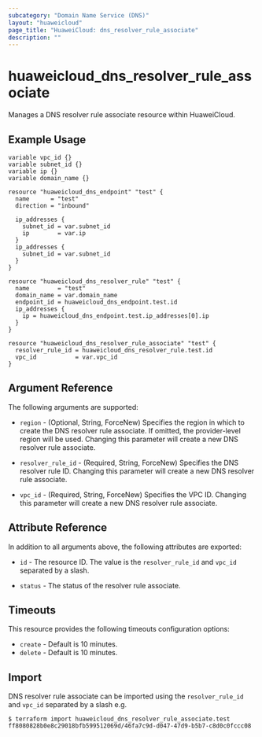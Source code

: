 ```yaml
---
subcategory: "Domain Name Service (DNS)"
layout: "huaweicloud"
page_title: "HuaweiCloud: dns_resolver_rule_associate"
description: ""
---
```


# huaweicloud_dns_resolver_rule_associate

Manages a DNS resolver rule associate resource within HuaweiCloud.

## Example Usage

```hcl
variable vpc_id {}
variable subnet_id {}
variable ip {}
variable domain_name {}

resource "huaweicloud_dns_endpoint" "test" {
  name      = "test"
  direction = "inbound"

  ip_addresses {
    subnet_id = var.subnet_id
    ip        = var.ip
  }
  ip_addresses {
    subnet_id = var.subnet_id
  }
}

resource "huaweicloud_dns_resolver_rule" "test" {
  name        = "test"
  domain_name = var.domain_name
  endpoint_id = huaweicloud_dns_endpoint.test.id
  ip_addresses {
    ip = huaweicloud_dns_endpoint.test.ip_addresses[0].ip
  }
}

resource "huaweicloud_dns_resolver_rule_associate" "test" {
  resolver_rule_id = huaweicloud_dns_resolver_rule.test.id
  vpc_id           = var.vpc_id
}
```

## Argument Reference

The following arguments are supported:

* `region` - (Optional, String, ForceNew) Specifies the region in which to create the DNS resolver rule associate.
  If omitted, the provider-level region will be used. Changing this parameter will create a new DNS resolver rule associate.

* `resolver_rule_id` - (Required, String, ForceNew) Specifies the DNS resolver rule ID.
  Changing this parameter will create a new DNS resolver rule associate.

* `vpc_id` - (Required, String, ForceNew) Specifies the VPC ID.
  Changing this parameter will create a new DNS resolver rule associate.

## Attribute Reference

In addition to all arguments above, the following attributes are exported:

* `id` - The resource ID. The value is the `resolver_rule_id` and `vpc_id` separated by a slash.

* `status` - The status of the resolver rule associate.

## Timeouts

This resource provides the following timeouts configuration options:

* `create` - Default is 10 minutes.
* `delete` - Default is 10 minutes.

## Import

DNS resolver rule associate can be imported using the `resolver_rule_id` and `vpc_id` separated by a slash e.g.

```
$ terraform import huaweicloud_dns_resolver_rule_associate.test ff8080828b0e8c29018bfb599512069d/46fa7c9d-d047-47d9-b5b7-c8d0c0fccc08
```
